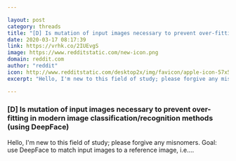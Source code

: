 ```yaml
---

layout: post
category: threads
title: "[D] Is mutation of input images necessary to prevent over-fitting in modern image classification/recognition methods (using DeepFace)"
date: 2020-03-17 08:17:39
link: https://vrhk.co/2IUEvgS
image: https://www.redditstatic.com/new-icon.png
domain: reddit.com
author: "reddit"
icon: http://www.redditstatic.com/desktop2x/img/favicon/apple-icon-57x57.png
excerpt: "Hello, I'm new to this field of study; please forgive any misnomers. Goal: use DeepFace to match input images to a reference image, i.e...."

---
```


### [D] Is mutation of input images necessary to prevent over-fitting in modern image classification/recognition methods (using DeepFace)

Hello, I'm new to this field of study; please forgive any misnomers. Goal: use DeepFace to match input images to a reference image, i.e....